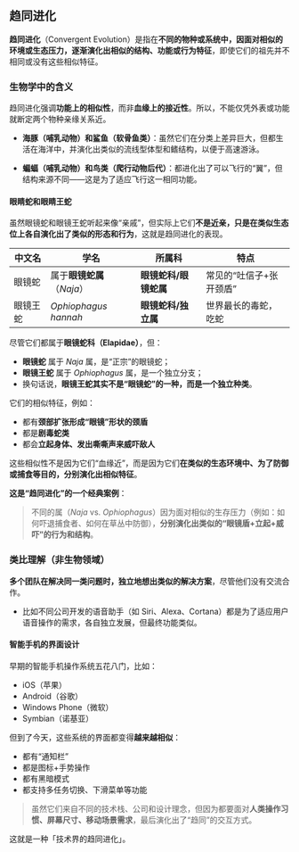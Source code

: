 ## 趋同进化

**趋同进化**（Convergent Evolution）是指在**不同的物种或系统中，因面对相似的环境或生态压力，逐渐演化出相似的结构、功能或行为特征**，即使它们的祖先并不相同或没有这些相似特征。

### 生物学中的含义

趋同进化强调**功能上的相似性**，而非**血缘上的接近性**。所以，不能仅凭外表或功能就断定两个物种亲缘关系近。

- **海豚（哺乳动物）和鲨鱼（软骨鱼类）**：虽然它们在分类上差异巨大，但都生活在海洋中，并演化出类似的流线型体型和鳍结构，以便于高速游泳。

- **蝙蝠（哺乳动物）和鸟类（爬行动物后代）**：都进化出了可以飞行的“翼”，但结构来源不同——这是为了适应飞行这一相同功能。

#### 眼睛蛇和眼睛王蛇

虽然眼镜蛇和眼镜王蛇听起来像“亲戚”，但实际上它们**不是近亲，只是在类似生态位上各自演化出了类似的形态和行为**，这就是趋同进化的表现。

| 中文名   | 学名                       | 所属科                | 特点                    |
| -------- | -------------------------- | --------------------- | ----------------------- |
| 眼镜蛇   | 属于**眼镜蛇属**（*Naja*） | **眼镜蛇科/眼镜蛇属** | 常见的“吐信子+张开颈盾” |
| 眼镜王蛇 | *Ophiophagus hannah*       | **眼镜蛇科/独立属**   | 世界最长的毒蛇，吃蛇    |

尽管它们都属于**眼镜蛇科（Elapidae）**，但：

- **眼镜蛇** 属于 *Naja* 属，是“正宗”的眼镜蛇；
- **眼镜王蛇** 属于 *Ophiophagus* 属，是一个独立分支；
- 换句话说，**眼镜王蛇其实不是“眼镜蛇”的一种，而是一个独立种类**。

它们的相似特征，例如：

- 都有**颈部扩张形成“眼镜”形状的颈盾**
- 都是**剧毒蛇类**
- 都会**立起身体、发出嘶嘶声来威吓敌人**

这些相似性不是因为它们“血缘近”，而是因为它们**在类似的生态环境中、为了防御或捕食等目的，分别演化出相似特征**。

**这是“趋同进化”的一个经典案例**：

> 不同的属（*Naja* vs. *Ophiophagus*）因为面对相似的生存压力（例如：如何吓退捕食者、如何在草丛中防御），**分别演化出类似的“眼镜盾+立起+威吓”的行为和结构**。

### 类比理解（非生物领域）

**多个团队在解决同一类问题时，独立地想出类似的解决方案**，尽管他们没有交流合作。

- 比如不同公司开发的语音助手（如 Siri、Alexa、Cortana）都是为了适应用户语音操作的需求，各自独立发展，但最终功能类似。

#### 智能手机的界面设计

早期的智能手机操作系统五花八门，比如：

- iOS（苹果）
- Android（谷歌）
- Windows Phone（微软）
- Symbian（诺基亚）

但到了今天，这些系统的界面都变得**越来越相似**：

- 都有“通知栏”
- 都是图标+手势操作
- 都有黑暗模式
- 都支持多任务切换、下滑菜单等功能

> 虽然它们来自不同的技术栈、公司和设计理念，但因为都要面对**人类操作习惯、屏幕尺寸、移动场景需求**，最后演化出了“趋同”的交互方式。

这就是一种「技术界的趋同进化」。